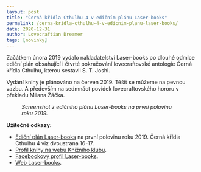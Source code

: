 ```yaml
---
layout: post
title: "Černá křídla Cthulhu 4 v edičním plánu Laser-books"
permalink: /cerna-kridla-cthulhu-4-v-edicnim-planu-laser-books/
date: 2020-12-31
author: Lovecraftian Dreamer
tags: [novinky]
---
```


<!-- wp:paragraph -->
<p>Začátkem února 2019 vydalo nakladatelství Laser-books po dlouhé odmlce ediční plán obsahující i čtvrté pokračování lovecraftovské antologie Černá křídla Cthulhu, kterou sestavil S. T. Joshi.</p>
<!-- /wp:paragraph -->

<!-- wp:paragraph -->
<p>Vydání knihy je plánováno na červen 2019. Těšit se můžeme na pevnou vazbu. A především na sedmnáct povídek lovecraftovského hororu v překladu Milana Žáčka. </p>
<!-- /wp:paragraph -->

<!-- wp:image {"id":99} -->
<figure class="wp-block-image"><img src="https://kadath.cz/wp-content/uploads/2019/03/cthulhu-4-edicni-plan-laser-2019.jpg" alt="" class="wp-image-99"/><figcaption><em>Screenshot z edičního plánu Laser-books na první polovinu roku 2019.</em></figcaption></figure>
<!-- /wp:image -->

<!-- wp:paragraph -->
<p><strong>Užitečné odkazy:</strong></p>
<!-- /wp:paragraph -->

<!-- wp:list -->
<ul><li><a href="https://issuu.com/knizni_klub/docs/ep_laser_01_19_a5_web?e=4720041%2F67557921">Ediční plán Laser-books</a> na první polovinu roku 2019. Černá křídla Cthulhu 4 viz dvoustrana 16-17.</li><li><a href="https://www.knizniklub.cz/knihy/358621-cerna-kridla-cthulhu-4.html">Profil knihy na webu Knižního klubu</a>.</li><li><a href="https://www.facebook.com/LaserBooks/">Facebookový profil Laser-books</a>.</li><li><a href="http://www.laser-books.cz/">Web Laser-books</a>.</li></ul>
<!-- /wp:list -->
